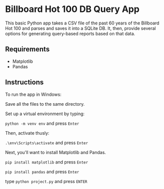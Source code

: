 # Billboard Hot 100 DB Query App

This basic Python app takes a CSV file of the past 60 years of
the Billboard Hot 100 and parses and saves it into a SQLite DB.
It, then, provide several options for generating query-based reports
based on that data.

## Requirements
* Matplotlib
* Pandas


## Instructions
To run the app in Windows:

Save all the files to the same directory.

Set up a virtual environment by typing:

`python -m venv env` and press `Enter`

Then, activate thusly:

`.\env\Scripts\activate` and press `Enter`

Next, you'll want to install Matplotlib and Pandas.

`pip install matplotlib` and press `Enter`

`pip install pandas` and press `Enter`

type `python project.py` and press `ENTER`